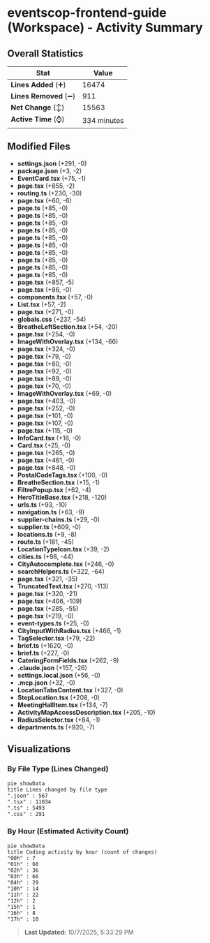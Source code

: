 # eventscop-frontend-guide (Workspace) - Activity Summary 

## Overall Statistics

| Stat                   | Value                                                             |
| ---------------------- | ----------------------------------------------------------------- |
| **Lines Added** (➕)   | 16474                                          |
| **Lines Removed** (➖) | 911                                        |
| **Net Change** (↕)    | 15563                |
| **Active Time** (⌚)   | 334 minutes |


## Modified Files
- **settings.json** (+291, -0)
- **package.json** (+3, -2)
- **EventCard.tsx** (+75, -1)
- **page.tsx** (+855, -2)
- **routing.ts** (+230, -30)
- **page.tsx** (+60, -6)
- **page.ts** (+85, -0)
- **page.ts** (+85, -0)
- **page.ts** (+85, -0)
- **page.ts** (+85, -0)
- **page.ts** (+85, -0)
- **page.ts** (+85, -0)
- **page.ts** (+85, -0)
- **page.ts** (+85, -0)
- **page.ts** (+85, -0)
- **page.ts** (+85, -0)
- **page.tsx** (+857, -5)
- **page.tsx** (+86, -0)
- **components.tsx** (+57, -0)
- **List.tsx** (+57, -2)
- **page.tsx** (+271, -0)
- **globals.css** (+237, -54)
- **BreatheLeftSection.tsx** (+54, -20)
- **page.tsx** (+254, -0)
- **ImageWithOverlay.tsx** (+134, -66)
- **page.tsx** (+324, -0)
- **page.tsx** (+79, -0)
- **page.tsx** (+80, -0)
- **page.tsx** (+92, -0)
- **page.tsx** (+89, -0)
- **page.tsx** (+70, -0)
- **ImageWithOverlay.tsx** (+69, -0)
- **page.tsx** (+403, -0)
- **page.tsx** (+252, -0)
- **page.tsx** (+101, -0)
- **page.tsx** (+107, -0)
- **page.tsx** (+115, -0)
- **InfoCard.tsx** (+16, -0)
- **Card.tsx** (+25, -0)
- **page.tsx** (+265, -0)
- **page.tsx** (+461, -0)
- **page.tsx** (+848, -0)
- **PostalCodeTags.tsx** (+100, -0)
- **BreatheSection.tsx** (+15, -1)
- **FiltrePopup.tsx** (+62, -4)
- **HeroTitleBase.tsx** (+218, -120)
- **urls.ts** (+93, -10)
- **navigation.ts** (+63, -9)
- **supplier-chains.ts** (+29, -0)
- **supplier.ts** (+609, -0)
- **locations.ts** (+9, -8)
- **route.ts** (+181, -45)
- **LocationTypeIcon.tsx** (+39, -2)
- **cities.ts** (+98, -44)
- **CityAutocomplete.tsx** (+246, -0)
- **searchHelpers.ts** (+322, -64)
- **page.tsx** (+321, -35)
- **TruncatedText.tsx** (+270, -113)
- **page.tsx** (+320, -21)
- **page.tsx** (+406, -109)
- **page.tsx** (+285, -55)
- **page.tsx** (+219, -0)
- **event-types.ts** (+25, -0)
- **CityInputWithRadius.tsx** (+466, -1)
- **TagSelector.tsx** (+79, -22)
- **brief.ts** (+1620, -0)
- **brief.ts** (+227, -0)
- **CateringFormFields.tsx** (+262, -9)
- **.claude.json** (+157, -26)
- **settings.local.json** (+56, -0)
- **.mcp.json** (+32, -0)
- **LocationTabsContent.tsx** (+327, -0)
- **StepLocation.tsx** (+208, -0)
- **MeetingHallItem.tsx** (+134, -7)
- **ActivityMapAccessDescription.tsx** (+205, -10)
- **RadiusSelector.tsx** (+84, -1)
- **departments.ts** (+920, -7)

## Visualizations

### By File Type (Lines Changed)

```mermaid
pie showData
title Lines changed by file type
".json" : 567
".tsx" : 11034
".ts" : 5493
".css" : 291
```

### By Hour (Estimated Activity Count)

```mermaid
pie showData
title Coding activity by hour (count of changes)
"00h" : 7
"01h" : 60
"02h" : 36
"03h" : 66
"04h" : 29
"10h" : 14
"11h" : 22
"12h" : 2
"15h" : 1
"16h" : 8
"17h" : 10
```


> **Last Updated:** 10/7/2025, 5:33:29 PM